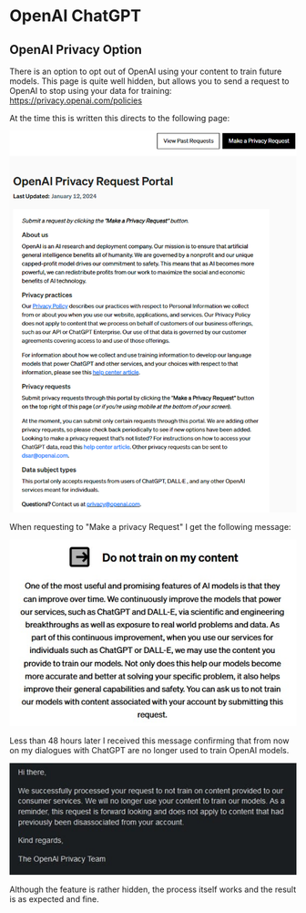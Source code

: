 # OpenAI ChatGPT

## OpenAI Privacy Option

There is an option to opt out of OpenAI using your content to train future models. This page is quite well hidden, but allows you to send a request to OpenAI to stop using your data for training: <https://privacy.openai.com/policies>

At the time this is written this directs to the following page:

![ChatGPT_privacy](_ChatGPT_privacy1.png)

When requesting to "Make a privacy Request" I get the following message:

![ChatGPT_privacy](_ChatGPT_privacy2.png)

Less than 48 hours later I received this message confirming that from now on my dialogues with ChatGPT are no longer used to train OpenAI models.

![ChatGPT_privacy](_ChatGPT_privacy3.jpg)

Although the feature is rather hidden, the process itself works and the result is as expected and fine.
